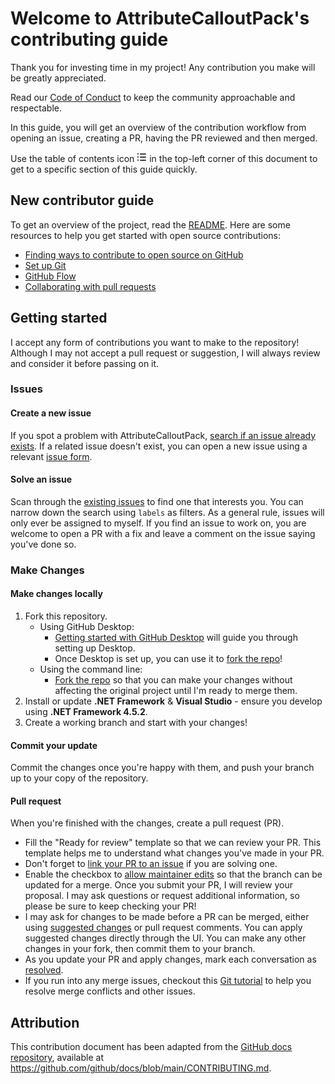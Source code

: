 # Welcome to AttributeCalloutPack's contributing guide
Thank you for investing time in my project! Any contribution you make will be greatly appreciated.

Read our [Code of Conduct](./CODE_OF_CONDUCT.md) to keep the community approachable and respectable.

In this guide, you will get an overview of the contribution workflow from opening an issue, creating a PR, having the PR reviewed and then merged.

Use the table of contents icon <svg aria-hidden="true" height="16" viewBox="0 0 16 16" version="1.1" width="16" data-view-component="true" class="octicon octicon-list-unordered"><path d="M5.75 2.5h8.5a.75.75 0 0 1 0 1.5h-8.5a.75.75 0 0 1 0-1.5Zm0 5h8.5a.75.75 0 0 1 0 1.5h-8.5a.75.75 0 0 1 0-1.5Zm0 5h8.5a.75.75 0 0 1 0 1.5h-8.5a.75.75 0 0 1 0-1.5ZM2 14a1 1 0 1 1 0-2 1 1 0 0 1 0 2Zm1-6a1 1 0 1 1-2 0 1 1 0 0 1 2 0ZM2 4a1 1 0 1 1 0-2 1 1 0 0 1 0 2Z"></path></svg> in the top-left corner of this document to get to a specific section of this guide quickly.

## New contributor guide
To get an overview of the project, read the [README](../README.md). Here are some resources to help you get started with open source contributions:
- [Finding ways to contribute to open source on GitHub](https://docs.github.com/en/get-started/exploring-projects-on-github/finding-ways-to-contribute-to-open-source-on-github)
- [Set up Git](https://docs.github.com/en/get-started/quickstart/set-up-git)
- [GitHub Flow](https://docs.github.com/en/get-started/quickstart/github-flow)
- [Collaborating with pull requests](https://docs.github.com/en/github/collaborating-with-pull-requests)

## Getting started
I accept any form of contributions you want to make to the repository! Although I may not accept a pull request or suggestion, I will always review and consider it before passing on it.

### Issues
#### Create a new issue
If you spot a problem with AttributeCalloutPack, [search if an issue already exists](https://docs.github.com/en/github/searching-for-information-on-github/searching-on-github/searching-issues-and-pull-requests#search-by-the-title-body-or-comments). If a related issue doesn't exist, you can open a new issue using a relevant [issue form](https://github.com/attributeerror/FivePD-AttributeCalloutPack/issues/new/choose).

#### Solve an issue
Scan through the [existing issues](https://github.com/attributeerror/FivePD-AttributeCalloutPack/issues) to find one that interests you. You can narrow down the search using `labels` as filters. As a general rule, issues will only ever be assigned to myself. If you find an issue to work on, you are welcome to open a PR with a fix and leave a comment on the issue saying you've done so.

### Make Changes
#### Make changes locally
1. Fork this repository.
    - Using GitHub Desktop:
        - [Getting started with GitHub Desktop](https://docs.github.com/en/desktop/installing-and-configuring-github-desktop/getting-started-with-github-desktop) will guide you through setting up Desktop.
        - Once Desktop is set up, you can use it to [fork the repo](https://docs.github.com/en/desktop/contributing-and-collaborating-using-github-desktop/cloning-and-forking-repositories-from-github-desktop)!
    - Using the command line:
        - [Fork the repo](https://docs.github.com/en/github/getting-started-with-github/fork-a-repo#fork-an-example-repository) so that you can make your changes without affecting the original project until I'm ready to merge them.
2. Install or update **.NET Framework** & **Visual Studio** - ensure you develop using **.NET Framework 4.5.2**.
3. Create a working branch and start with your changes!

#### Commit your update
Commit the changes once you're happy with them, and push your branch up to your copy of the repository.

#### Pull request
When you're finished with the changes, create a pull request (PR).
- Fill the "Ready for review" template so that we can review your PR. This template helps me to understand what changes you've made in your PR.
- Don't forget to [link your PR to an issue](https://docs.github.com/en/issues/tracking-your-work-with-issues/linking-a-pull-request-to-an-issue) if you are solving one.
- Enable the checkbox to [allow maintainer edits](https://docs.github.com/en/github/collaborating-with-issues-and-pull-requests/allowing-changes-to-a-pull-request-branch-created-from-a-fork) so that the branch can be updated for a merge. Once you submit your PR, I will review your proposal. I may ask questions or request additional information, so please be sure to keep checking your PR!
- I may ask for changes to be made before a PR can be merged, either using [suggested changes](https://docs.github.com/en/github/collaborating-with-issues-and-pull-requests/incorporating-feedback-in-your-pull-request) or pull request comments. You can apply suggested changes directly through the UI. You can make any other changes in your fork, then commit them to your branch.
- As you update your PR and apply changes, mark each conversation as [resolved](https://docs.github.com/en/github/collaborating-with-issues-and-pull-requests/commenting-on-a-pull-request#resolving-conversations).
- If you run into any merge issues, checkout this [Git tutorial](https://github.com/skills/resolve-merge-conflicts) to help you resolve merge conflicts and other issues.

## Attribution

This contribution document has been adapted from the [GitHub docs repository](https://github.com/github/docs), available at https://github.com/github/docs/blob/main/CONTRIBUTING.md.
